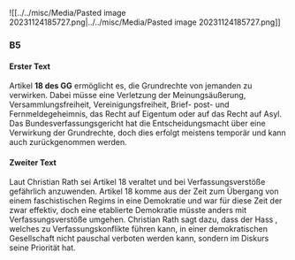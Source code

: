 ![[../../misc/Media/Pasted image 20231124185727.png|../../misc/Media/Pasted image 20231124185727.png]]
### B5
#### Erster Text 
Artikel **18 des GG** ermöglicht es, die Grundrechte von jemanden zu verwirken. Dabei müsse eine Verletzung der Meinungsäußerung, Versammlungsfreiheit, Vereinigungsfreiheit, Brief- post- und Fernmeldegeheimnis, das Recht auf Eigentum oder auf das Recht auf Asyl. Das Bundesverfassungsgericht hat die Entscheidungsmacht über eine Verwirkung der Grundrechte, doch dies erfolgt meistens temporär und kann auch zurückgenommen werden. 

#### Zweiter Text 

Laut Christian Rath sei Artikel 18 veraltet und bei Verfassungsverstöße gefährlich anzuwenden. Artikel 18 komme aus der Zeit zum Übergang von einem faschistischen Regims in eine Demokratie und war für diese Zeit der zwar effektiv, doch eine etablierte Demokratie müsste anders mit Verfassungsverstöße umgehen. Christian Rath sagt dazu, dass der Hass , welches zu Verfassungskonflikte führen kann, in einer demokratischen Gesellschaft nicht pauschal verboten werden kann, sondern im Diskurs seine Priorität hat.


